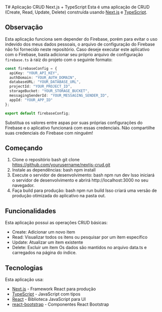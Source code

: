 T# Aplicação CRUD Next.js + TypeScript
Esta é uma aplicação de CRUD (Create, Read, Update, Delete) construída usando [Next.js](https://nextjs.org/) e [TypeScript](https://www.typescriptlang.org/).

## Observação

Esta aplicação funciona sem depender do Firebase, porém para evitar o uso indevido dos meus dados pessoais, o arquivo de configuração do Firebase não foi fornecido neste repositório. Caso deseje executar este aplicativo com o Firebase, basta adicionar seu próprio arquivo de configuração `firebase.ts` à raiz do projeto com o seguinte formato:

```ts
const firebaseConfig = {
  apiKey: "YOUR_API_KEY",
  authDomain: "YOUR_AUTH_DOMAIN",
  databaseURL: "YOUR_DATABASE_URL",
  projectId: "YOUR_PROJECT_ID",
  storageBucket: "YOUR_STORAGE_BUCKET",
  messagingSenderId: "YOUR_MESSAGING_SENDER_ID",
  appId: "YOUR_APP_ID"  
};

export default firebaseConfig; 

```

Substitua os valores entre aspas por suas próprias configurações do Firebase e o aplicativo funcionará com essas credenciais. Não compartilhe suas credenciais do Firebase com ninguém!


## Começando
1. Clone o repositório
bash
git clone https://github.com/yourusername/nextjs-crud.git
2. Instale as dependências:
bash
npm install 
3. Execute o servidor de desenvolvimento:
bash
npm run dev
Isso iniciará o servidor de desenvolvimento e abrirá http://localhost:3000 no seu navegador.
4. Faça build para produção:
bash
npm run build
Isso criará uma versão de produção otimizada do aplicativo na pasta out.
## Funcionalidades
Esta aplicação possui as operações CRUD básicas:
- Create: Adicionar um novo item
- Read: Visualizar todos os itens ou pesquisar por um item específico
- Update: Atualizar um item existente
- Delete: Excluir um item
Os dados são mantidos no arquivo data.ts e carregados na página do índice.
## Tecnologias
Esta aplicação usa: 
- [Next.js](https://nextjs.org/) - Framework React para produção
- [TypeScript](https://www.typescriptlang.org/) - JavaScript com tipos
- [React](https://reactjs.org/) - Biblioteca JavaScript para UI
- [react-bootstrap](https://react-bootstrap.github.io/) - Componentes React Bootstrap
